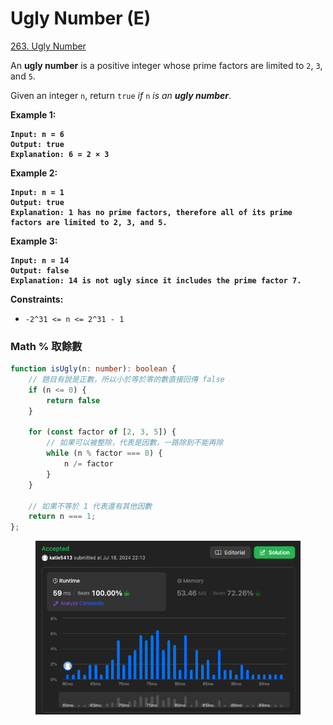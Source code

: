 # Ugly Number (E)

[263. Ugly Number](https://leetcode.com/problems/ugly-number/)



An **ugly number** is a positive integer whose prime factors are limited to `2`, `3`, and `5`.

Given an integer `n`, return `true` _if_ `n` _is an **ugly number**_.

&#x20;

**Example 1:**

<pre><code><strong>Input: n = 6
</strong><strong>Output: true
</strong><strong>Explanation: 6 = 2 × 3
</strong></code></pre>

**Example 2:**

<pre><code><strong>Input: n = 1
</strong><strong>Output: true
</strong><strong>Explanation: 1 has no prime factors, therefore all of its prime factors are limited to 2, 3, and 5.
</strong></code></pre>

**Example 3:**

<pre><code><strong>Input: n = 14
</strong><strong>Output: false
</strong><strong>Explanation: 14 is not ugly since it includes the prime factor 7.
</strong></code></pre>

&#x20;

**Constraints:**

* `-2^31 <= n <= 2^31 - 1`



### Math % 取餘數

```typescript
function isUgly(n: number): boolean {
    // 題目有說是正數，所以小於等於零的數直接回傳 false
    if (n <= 0) {
        return false
    }
  
    for (const factor of [2, 3, 5]) {
        // 如果可以被整除，代表是因數，一路除到不能再除
        while (n % factor === 0) {
            n /= factor
        }
    }
    
    // 如果不等於 1 代表還有其他因數
    return n === 1;
};
```

<figure><img src="../.gitbook/assets/截圖 2024-07-18 晚上10.17.26.png" alt=""><figcaption></figcaption></figure>

